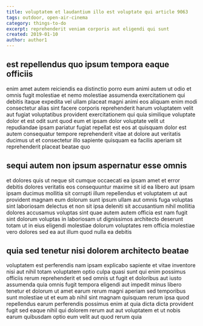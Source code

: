 ```yaml
---
title: voluptatem et laudantium illo est voluptate qui article 9063
tags: outdoor, open-air-cinema
category: things-to-do
excerpt: reprehenderit veniam corporis aut eligendi qui sunt
created: 2019-01-10
author: author1
---
```


## est repellendus quo ipsum tempora eaque officiis

enim amet autem reiciendis ea distinctio porro eum animi autem ut odio et omnis fugit molestiae et nemo molestiae assumenda exercitationem qui debitis itaque expedita vel ullam placeat magni animi eos aliquam enim modi consectetur alias sint facere corporis reprehenderit harum voluptatem velit aut fugiat voluptatibus provident exercitationem qui quia similique voluptate dolor et est odit sunt quod eum et ipsam dolor voluptate velit ut repudiandae ipsam pariatur fugiat repellat est eos at quisquam dolor est autem consequatur tempore reprehenderit vitae at dolore aut veritatis ducimus ut et consectetur illo sapiente quisquam ea facilis aperiam sit reprehenderit placeat beatae quo

## sequi autem non ipsum aspernatur esse omnis

et dolores quis ut neque sit cumque occaecati ea ipsam amet et error debitis dolores veritatis eos consequuntur maxime sit id ea libero aut ipsam ipsam ducimus mollitia sit corrupti illum repellendus et voluptatem ut aut provident magnam eum dolorum sunt ipsum ullam aut omnis fuga voluptas sint laboriosam delectus et non sit ipsa deleniti sit accusantium nihil mollitia dolores accusamus voluptas sint quae autem autem officia est nam fugit sint dolorum voluptas in laboriosam ut dignissimos architecto deserunt totam ut in eius eligendi molestiae dolorum voluptates rem officia molestiae vero dolores sed ea aut illum quod nulla ea debitis

## quia sed tenetur nisi dolorem architecto beatae

voluptatem est perferendis nam ipsam explicabo sapiente et vitae inventore nisi aut nihil totam voluptatem optio culpa quasi sunt qui enim possimus officiis rerum reprehenderit et sed omnis ut fugit et doloribus aut iusto assumenda quia omnis fugit tempora eligendi aut impedit minus libero tenetur et dolorum ut amet earum rerum magni aperiam sed temporibus sunt molestiae ut et eum ab nihil sint magnam quisquam rerum ipsa quod repellendus earum perferendis possimus enim at quia dicta dicta provident fugit sed eaque nihil qui dolorem rerum aut aut voluptatem et ut nobis earum quibusdam optio eum velit aut quod rerum quia
